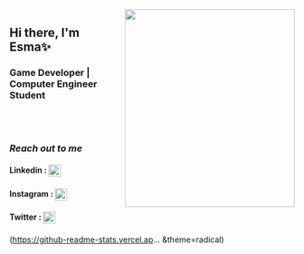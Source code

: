 <img src="https://media.giphy.com/media/QPy8RAg2mR7CU/giphy.gif" align ="right" width="300" height= "350">

## Hi there, I'm Esma✨ 


### Game Developer | Computer Engineer Student
<br />
<br />

###      ***Reach out to me***
####  Linkedin  :   [<img width="22" src="https://unpkg.com/simple-icons@v6/icons/linkedin.svg" align = "center"/>][linkedin]
####  Instagram  : [<img width="22" src="https://unpkg.com/simple-icons@v6/icons/instagram.svg" align="center"   />][instagram]
#### Twitter  : [<img width="22" src="https://unpkg.com/simple-icons@v6/icons/twitter.svg" align="center"   />][twitter]


[instagram]: https://www.instagram.com/kocatasesmanur/
[twitter]:https://twitter.com/EsmaKocatas
[linkedin]: https://www.linkedin.com/in/esma-nur-kocata%C5%9F-6891bb148/

(https://github-readme-stats.vercel.ap... &theme=radical)
